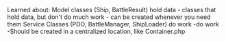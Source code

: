 Learned about:
Model classes (Ship, BattleResult) hold data
    - classes that hold data, but don't do much work
    - can be created whenever you need them
Service Classes (PDO, BattleManager, ShipLoader) do work
    -do work
    -Should be created in a centralized location, like Container.php